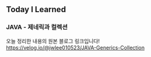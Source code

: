 ## Today I Learned
### JAVA - 제네릭과 컬렉션

오늘 정리한 내용의 원본 블로그 링크입니다!  
https://velog.io/@jwlee010523/JAVA-Generics-Collection
